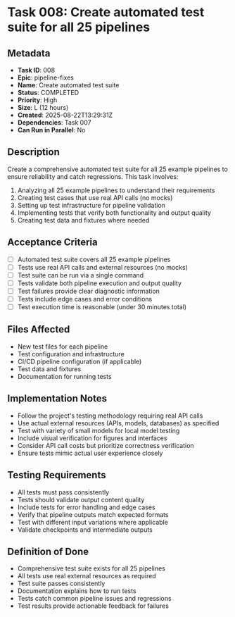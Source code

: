 # Task 008: Create automated test suite for all 25 pipelines

## Metadata

- **Task ID**: 008
- **Epic**: pipeline-fixes
- **Name**: Create automated test suite
- **Status**: COMPLETED
- **Priority**: High
- **Size**: L (12 hours)
- **Created**: 2025-08-22T13:29:31Z
- **Dependencies**: Task 007
- **Can Run in Parallel**: No

## Description

Create a comprehensive automated test suite for all 25 example pipelines to ensure reliability and catch regressions. This task involves:

1. Analyzing all 25 example pipelines to understand their requirements
2. Creating test cases that use real API calls (no mocks)
3. Setting up test infrastructure for pipeline validation
4. Implementing tests that verify both functionality and output quality
5. Creating test data and fixtures where needed

## Acceptance Criteria

- [ ] Automated test suite covers all 25 example pipelines
- [ ] Tests use real API calls and external resources (no mocks)
- [ ] Test suite can be run via a single command
- [ ] Tests validate both pipeline execution and output quality
- [ ] Test failures provide clear diagnostic information
- [ ] Tests include edge cases and error conditions
- [ ] Test execution time is reasonable (under 30 minutes total)

## Files Affected

- New test files for each pipeline
- Test configuration and infrastructure
- CI/CD pipeline configuration (if applicable)
- Test data and fixtures
- Documentation for running tests

## Implementation Notes

- Follow the project's testing methodology requiring real API calls
- Use actual external resources (APIs, models, databases) as specified
- Test with variety of small models for local model testing
- Include visual verification for figures and interfaces
- Consider API call costs but prioritize correctness verification
- Ensure tests mimic actual user experience closely

## Testing Requirements

- All tests must pass consistently
- Tests should validate output content quality
- Include tests for error handling and edge cases
- Verify that pipeline outputs match expected formats
- Test with different input variations where applicable
- Validate checkpoints and intermediate outputs

## Definition of Done

- Comprehensive test suite exists for all 25 pipelines
- All tests use real external resources as required
- Test suite passes consistently
- Documentation explains how to run tests
- Tests catch common pipeline issues and regressions
- Test results provide actionable feedback for failures
